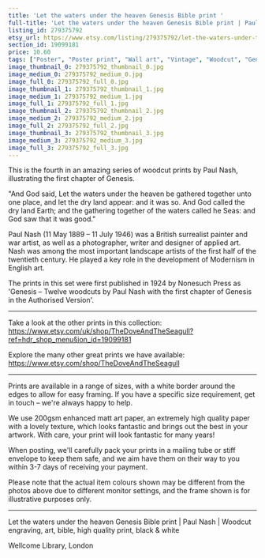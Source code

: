 ```yaml
---
title: 'Let the waters under the heaven Genesis Bible print '
full-title: 'Let the waters under the heaven Genesis Bible print | Paul Nash | Woodcut engraving, art, bible, high quality print, black & white'
listing_id: 279375792
etsy_url: https://www.etsy.com/listing/279375792/let-the-waters-under-the-heaven-genesis?utm_source=site&utm_medium=api&utm_campaign=api
section_id: 19099181
price: 10.60
tags: ["Poster", "Poster print", "Wall art", "Vintage", "Woodcut", "Genesis", "Black and white", "Bible", "Paul Nash", "Engraving", "Creation", "Modern art", "High quality print"]
image_thumbnail_0: 279375792_thumbnail_0.jpg
image_medium_0: 279375792_medium_0.jpg
image_full_0: 279375792_full_0.jpg
image_thumbnail_1: 279375792_thumbnail_1.jpg
image_medium_1: 279375792_medium_1.jpg
image_full_1: 279375792_full_1.jpg
image_thumbnail_2: 279375792_thumbnail_2.jpg
image_medium_2: 279375792_medium_2.jpg
image_full_2: 279375792_full_2.jpg
image_thumbnail_3: 279375792_thumbnail_3.jpg
image_medium_3: 279375792_medium_3.jpg
image_full_3: 279375792_full_3.jpg
---
```

This is the fourth in an amazing series of woodcut prints by Paul Nash, illustrating the first chapter of Genesis.

&quot;And God said, Let the waters under the heaven be gathered together unto one place, and let the dry land appear: and it was so. And God called the dry land Earth; and the gathering together of the waters called he Seas: and God saw that it was good.&quot;

Paul Nash (11 May 1889 – 11 July 1946) was a British surrealist painter and war artist, as well as a photographer, writer and designer of applied art. Nash was among the most important landscape artists of the first half of the twentieth century. He played a key role in the development of Modernism in English art.

The prints in this set were first published in 1924 by Nonesuch Press as &#39;Genesis – Twelve woodcuts by Paul Nash with the first chapter of Genesis in the Authorised Version&#39;.

---

Take a look at the other prints in this collection: https://www.etsy.com/uk/shop/TheDoveAndTheSeagull?ref=hdr_shop_menu§ion_id=19099181

Explore the many other great prints we have available: https://www.etsy.com/shop/TheDoveAndTheSeagull

---

Prints are available in a range of sizes, with a white border around the edges to allow for easy framing. If you have a specific size requirement, get in touch – we&#39;re always happy to help.

We use 200gsm enhanced matt art paper, an extremely high quality paper with a lovely texture, which looks fantastic and brings out the best in your artwork. With care, your print will look fantastic for many years!

When posting, we&#39;ll carefully pack your prints in a mailing tube or stiff envelope to keep them safe, and we aim have them on their way to you within 3-7 days of receiving your payment.

Please note that the actual item colours shown may be different from the photos above due to different monitor settings, and the frame shown is for illustrative purposes only.

---

Let the waters under the heaven Genesis Bible print | Paul Nash | Woodcut engraving, art, bible, high quality print, black & white

Wellcome Library, London
